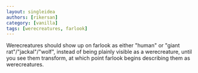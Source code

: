 ```yaml
---
layout: singleidea
authors: [rikersan]
category: [vanilla]
tags: [werecreatures, farlook]
---
```

Werecreatures should show up on farlook as either "human" or
"giant rat"/"jackal"/"wolf", instead of being plainly visible as a werecreature,
until you see them transform, at which point farlook begins describing them as
werecreatures.
